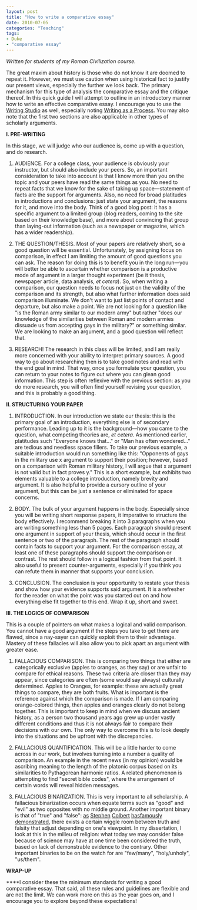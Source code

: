 ```yaml
---
layout: post
title: "How to write a comparative essay"
date: 2010-07-05
categories: "Teaching"
tags:
- Duke
- "comparative essay"
---
```


_Written for students of my Roman Civilization course._

The great maxim about history is those who do not know it are doomed to repeat it. However, we must use caution when using historical fact to justify our present views, especially the further we look back. The primary mechanism for this type of analysis the comparative essay and the critique thereof. In this quick guide I will attempt to outline in an introductory manner how to write an effective comparative essay. I encourage you to use the [Writing Studio][1] as well, especially noting [Writing as a Process][2]. You may also note that the first two sections are also applicable in other types of scholarly arguments.

**I. PRE-WRITING**

In this stage, we will judge who our audience is, come up with a question, and do research.

1) AUDIENCE. For a college class, your audience is obviously your instructor, but should also include your peers. So, an important consideration to take into account is that I know more than you on the topic and your peers have read the same things as you. No need to repeat facts that we know for the sake of taking up space—statement of facts are the support for arguments. Also, no need for broad platitudes in introductions and conclusions: just state your argument, the reasons for it, and move into the body. Think of a good blog post: it has a specific argument to a limited group (blog readers, coming to the site based on their knowledge base), and more about convincing that group than laying-out information (such as a newspaper or magazine, which has a wider readership).

2) THE QUESTION/THESIS. Most of your papers are relatively short, so a good question will be essential. Unfortunately, by assigning focus on comparison, in effect I am limiting the amount of good questions you can ask. The reason for doing this is to benefit you in the long run—you will better be able to ascertain whether comparison is a productive mode of argument in a larger thought experiment (be it thesis, newspaper article, data analysis, _et cetera_). So, when writing a comparison, our question needs to focus not just on the validity of the comparison and its strength, but also what further information does said comparison illuminate. We don't want to just list points of contact and departure, but also make a point. We are not looking for a question like "is the Roman army similar to our modern army" but rather "does our knowledge of the similarities between Roman and modern armies dissuade us from accepting gays in the military?" or something similar. We are looking to make an argument, and a good question will reflect that.

3) RESEARCH! The research in this class will be limited, and I am really more concerned with your ability to interpret primary sources. A good way to go about researching then is to take good notes and read with the end goal in mind. That way, once you formulate your question, you can return to your notes to figure out where you can glean good information. This step is often reflexive with the previous section: as you do more research, you will often find yourself revising your question, and this is probably a good thing.

**II. STRUCTURING YOUR PAPER**

1) INTRODUCTION. In our introduction we state our thesis: this is the primary goal of an introduction, everything else is of secondary performance. Leading up to it is the background—how you came to the question, what competing theories are, _et cetera_. As mentioned earlier,  platitudes such "Everyone knows that…" or "Man has often wondered…" are tedious and needless space fillers. To take our previous example, a suitable introduction would run something like this: "Opponents of gays in the military use x argument to support their position; however, based on a comparison with Roman military history, I will argue that x argument is not valid but in fact proves y." This is a short example, but exhibits two elements valuable to a college introduction, namely brevity and argument. It is also helpful to provide a cursory outline of your argument, but this can be just a sentence or eliminated for space concerns.

2) BODY. The bulk of your argument happens in the body. Especially since you will be writing short response papers, it imperative to structure the body effectively. I recommend breaking it into 3 paragraphs when you are writing something less than 5 pages. Each paragraph should present one argument in support of your thesis, which should occur in the first sentence or two of the paragraph. The rest of the paragraph should contain facts to support your argument. For the comparison essay, at least one of these paragraphs should support the comparison or contrast. The rest should follow in a logical fashion from that point. It also useful to present counter-arguments, especially if you think you can refute them in manner that supports your conclusion.

3) CONCLUSION. The conclusion is your opportunity to restate your thesis and show how your evidence supports said argument. It is a refresher for the reader on what the point was you started out on and how everything else fit together to this end. Wrap it up, short and sweet.

**III. THE LOGICS OF COMPARISON**

This is a couple of pointers on what makes a logical and valid comparison. You cannot have a good argument if the steps you take to get there are flawed, since a nay-sayer can quickly exploit them to their advantage. Mastery of these fallacies will also allow you to pick apart an argument with greater ease.

1) FALLACIOUS COMPARISON. This is comparing two things that either are categorically exclusive (apples to oranges, as they say) or are unfair to compare for ethical reasons. These two criteria are closer than they may appear, since categories are often (some would say always) culturally determined. Apples to Oranges, for example: these are actually great things to compare, they are both fruits. What is important is the reference against which the comparison is made. If I am comparing orange-colored things, then apples and oranges clearly do not belong together. This is important to keep in mind when we discuss ancient history, as a person two thousand years ago grew up under vastly different conditions and thus it is not always fair to compare their decisions with our own. The only way to overcome this is to look deeply into the situations and be upfront with the discrepancies.

2) FALLACIOUS QUANTIFICATION. This will be a little harder to come across in our work, but involves turning into a number a quality of comparison. An example in the recent news (in my opinion) would be ascribing meaning to the length of the platonic corpus based on its similarities to Pythagorean harmonic ratios. A related phenomenon is attempting to find "secret bible codes", where the arrangement of certain words will reveal hidden messages.

3) FALLACIOUS BINARIZATION. This is very important to all scholarship. A fallacious binarization occurs when equate terms such as "good" and "evil" as two opposites with no middle ground. Another important binary is that of "true" and "false": [as][3] [Stephen][4] [Colbert][5] [has][6][famously][7] [demonstrated][8], there exists a certain wiggle room between truth and falsity that adjust depending on one's viewpoint. In my dissertation, I look at this in the milieu of religion: what today we may consider false because of science may have at one time been considered the truth, based on lack of demonstrable evidence to the contrary. Other important binaries to be on the watch for are "few/many", "holy/unholy", "us/them".

**WRAP-UP**

****I consider these the minimum standards for writing a good comparative essay. That said, all these rules and guidelines are flexible and are not the limit. We can work more on this as the year goes on, and I encourage you to explore beyond these expectations!

[1]: http://uwp.duke.edu/writing-studio
[2]: http://uwp.duke.edu/writing-studio/resources/academic-writing
[3]: http://www.colbertnation.com/the-colbert-report-videos/24039/october-17-2005/the-word---truthiness
[4]: http://www.colbertnation.com/the-colbert-report-videos/47378/january-09-2006/on-notice-dead-to-me---word-of-the-year
[5]: http://www.colbertnation.com/the-colbert-report-videos/72347/july-31-2006/the-word---wikiality
[6]: http://www.colbertnation.com/the-colbert-report-videos/182467/december-12-2006/who-s-honoring-me-now----merriam-webster-s-word-of-the-year
[7]: http://www.colbertnation.com/the-colbert-report-videos/80535/january-08-2007/who-s-attacking-me-now----lake-superior-state-university
[8]: http://www.colbertnation.com/the-colbert-report-videos/182350/october-17-2006/one-year-anniversary
